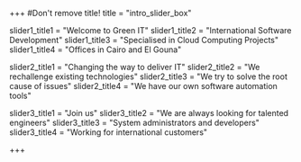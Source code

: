 +++
#Don't remove title!
title = "intro_slider_box"

slider1_title1 = "Welcome to Green IT"
slider1_title2 = "International Software Development"
slider1_title3 = "Specialised in Cloud Computing Projects"
slider1_title4 = "Offices in Cairo and El Gouna"

slider2_title1 = "Changing the way to deliver IT"
slider2_title2 = "We rechallenge existing technologies"
slider2_title3 = "We try to solve the root cause of issues"
slider2_title4 = "We have our own software automation tools"

slider3_title1 = "Join us"
slider3_title2 = "We are always looking for talented engineers"
slider3_title3 = "System administrators and developers"
slider3_title4 = "Working for international customers"


+++
